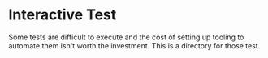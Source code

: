# Interactive Test

Some tests are difficult to execute and the cost of setting up tooling to automate them isn't worth the investment. This is a directory for those test.